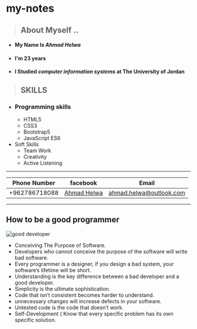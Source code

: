 # my-notes

>##  About Myself ..



 * #### My Name Is  *Ahmad Helwa*
 
 * #### I'm 23 years  

 * #### I  Studied *computer information systems* at **The University of Jordan**

> ## SKILLS
* ### Programming skills 
  *  HTML5
  *  CSS3
  *  Bootstrap5
  * JavaScript ES6
* Soft Skills
  * Team Work
  * Creativity
  * Active Listening

---
|Phone Number |facebook |Email|
|----|----|----|
|+962786718088|[Ahmad Helwa](https://www.facebook.com/ahmad.helwa.777/) |ahmad.helwa@outlook.com|
---
## How to be a good programmer
![good developer](https://cdn-media-1.freecodecamp.org/images/0*9aI9Xrj0_SpE9KbK.jpg)

 * Conceiving The Purpose of Software.
 * Developers who cannot conceive the purpose of the software will write bad software. 
 * Every programmer is a designer,
if you design a bad system, your software’s lifetime will be short.
 * Understanding is the key difference between a bad developer and a good developer.                     
 * Simplicity is the ultimate sophistication.
 *  Code that isn’t consistent becomes harder to understand.  
 * unnecessary changes will increase defects in your software.
 * Untested code is the code that doesn’t work.
 * Self-Development ( Know that every specific problem has its own specific solution.
